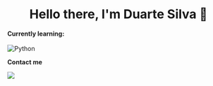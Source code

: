 <h1 align="center">Hello there, I'm Duarte Silva 👋</h1>

<b>Currently learning:</b>
<br><br>
![Python](https://img.shields.io/badge/Python-3776AB?style=flat-square&logo=python&logoColor=white)

<b>Contact me</b>

[<img src="https://img.shields.io/badge/Email-heyduartesilva%40gmail.com-orange">](mailto:heyduartesilva@gmail.com)
